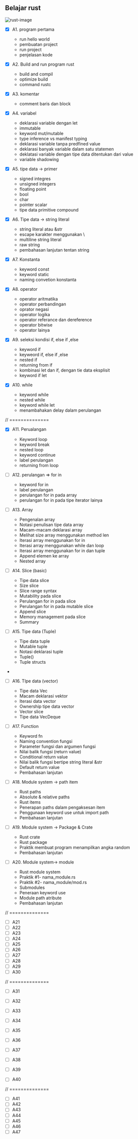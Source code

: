 ## Belajar rust

![rust-image](img/rust-image.jpg)

- [x] A1. program pertama 
  - run hello world
  - pembuatan project
  - run project 
  - penjelasan kode 

- [x] A2. Build and run program rust
  - build and compil
  - optimize build
  - command rustc
  
- [x] A3. komentar
  - comment baris dan block
  
- [x] A4. variabel
  - deklarasi variable dengan let
  - immutable
  - keyword mut/mutable
  - type inference vs manifest typing 
  - deklarasi variable tanpa predfined value
  - deklarasi banyak variable dalam satu statemen
  - deklatasi variable dengan tipe data ditentukan dari value
  - variable shadowing 

- [x] A5. tipe data -> primer
  - signed integres
  - unsigned integers
  - floating point
  - bool
  - char
  - pointer scalar
  - tipe data primitive compound
  
- [x] A6. Tipe data -> string literal 
  - string literal atau &str
  - escape karakter menggunakan \
  - multiline string literal
  - raw string
  - pembahasan lanjutan tentan string
   
- [x] A7. Konstanta
  - keyword const 
  - keyword static
  - naming convetion konstanta
  
- [x] A8. operator
  - operator aritmatika
  - operator perbandingan
  - oprator negasi 
  - operator logika
  - operator referance dan dereference
  - operator bitwise
  - operator lainya 
- [x] A9. seleksi kondisi if, else if ,else
  - keyword if 
  - keyweord if, else if ,else
  - nested if
  - returning from if
  - kombinasi let dan if, dengan tie data eksplisit
  - keyword if let
- [x] A10. while
  - keyword while
  - nested while
  - keyword while let
  - menambahakan delay dalam perulangan 

// ==============

- [x] A11. Perualangan 
  - Keyword loop
  - keyword break
  - nested loop 
  - keyword continue
  - label perulangan
  - returning from loop
- [ ] A12. perulangan => for in
  - keyword for in 
  - label perulangan 
  - perulangan for in pada array
  - perulangan for in pada tipe iterator lainya
  
- [ ] A13. Array
  - Pengenalan array
  - Notasi penulisan tipe data array
  - Macam-macam deklarasi array 
  - Melihat size array menggunakan method len
  - Iterasi array menggunakan for in 
  - Iterasi array menggunakan while dan loop
  - Iterasi array menggunakan for in dan tuple
  - Append elemen ke array 
  - Nested array
- [ ] A14. Slice (basic)
  - Tipe data slice
  - Size slice
  - Slice range syntax
  - Mutability pada slice
  - Perulangan for in pada slice
  - Perulangan for in pada mutable slice
  - Append slice
  - Memory management pada slice
  - Summary
  
- [ ] A15. Tipe data (Tuple)
  - Tipe data tuple
  - Mutable tuple
  - Notasi deklarasi tuple
  - Tuple() 
  - Tuple structs
- 
- [ ] A16. TIpe data (vector)
  - Tipe data Vec<T>
  - Macam deklarasi vektor
  - Iterasi data vector
  - Ownership tipe data vector
  - Vector slice
  - Tipe data VecDeque<T>
  
- [ ] A17. Function
  - Keyword fn
  - Naming convention fungsi
  - Parameter fungsi dan argumen fungsi
  - Nilai balik fungsi (return value)
  - Conditional return value
  - Nilai balik fungsi bertipe string literal &str
  - Default return value
  - Pembahasan lanjutan
  
- [ ] A18. Module system -> path item
  - Rust paths
  - Absolute & relative paths
  - Rust items
  - Penerapan paths dalam pengaksesan item
  - Penggunaan keyword use untuk import path
  - Pembahasan lanjutan
  
- [ ] A19. Module system -> Package & Crate
  - Rust crate
  - Rust package 
  - Praktik membuat program menampilkan angka random
  - Pembahasan lanjutan
  
- [ ] A20. Module system-> module
  - Rust module system
  - Praktik #1- nama_module.rs
  - Praktik #2- nama_module/mod.rs
  - Submodules
  - Peneraan keyword use
  - Module path atribute
  - Pembahasan lanjutan

// ==============

- [ ] A21
- [ ] A22
- [ ] A23
- [ ] A24
- [ ] A25
- [ ] A26
- [ ] A27
- [ ] A28
- [ ] A29
- [ ] A30

// ==============

- [ ] A31
- [ ] A32
- [ ] A33
- [ ] A34
- [ ] A35
- [ ] A36
- [ ] A37
- [ ] A38
- [ ] A39
- [ ] A40


// ==============

- [ ] A41
- [ ] A42
- [ ] A43
- [ ] A44
- [ ] A45
- [ ] A46
- [ ] A47
